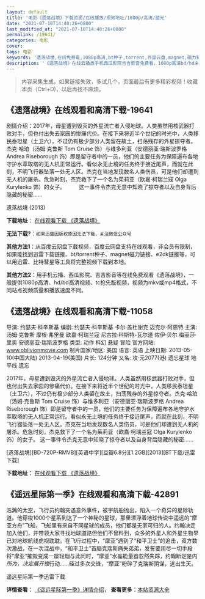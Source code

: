 ```yaml
---
layout: default
title: '电影《遗落战境》下载资源/在线播放/视频地址/1080p/高清/蓝光'
date: "2021-07-10T14:40:26+0800"
last_modified_at: "2021-07-10T14:40:26+0800"
permalink: /19641/
categories: 电影
cover:
tags: 电影
keywords: '遗落战境,在线免费看,1080p高清,bt种子,torrent,百度云盘,magnet,磁力链,迅雷下载资源'
description: '《遗落战境》在线云播放手机西瓜影院吉吉影音免费看，1080p高清bd/hd未删减完整版和tc抢先枪版，mkv/mp4格式，附带bt/torrent种子、magnet/磁力链、百度云盘、网盘资源迅雷下载链接'
---
```


>内容采集生成，如果链接失效，多试几个，页面最后有更多精彩视频！收藏本页（Ctrl+D)，以后再找不麻烦。


## 《遗落战境》在线观看和高清下载-19641

剧情介绍：2017年，母星遭到毁灭的外星流亡者入侵地球。人类虽然用核武器打败对手，但也付出失去家园的惨痛代价。在接下来将近半个世纪的时光中，人类移民泰坦星（土卫六），不过仍有极少部分人类留在故土，扫荡残存的外星掠夺者。杰克·哈珀（汤姆·克鲁斯 Tom Cruise 饰）与维多利亚（安德丽亚·瑞斯波罗格 Andrea Riseborough 饰）即是留守者中的一员，他们的主要任务为保障遍布各地守护水萃取塔的无人机正常运行。看似永无止境的任务终于接近尾声，而就在此刻，不明飞行器坠落一处无人区。杰克在当地发现数名人类伤员，可是他们却遭到无人机的屠杀。危急时刻，杰克救下了一个名为茱莉亚（欧嘉·柯瑞兰寇 Olga Kurylenko 饰）的女子。  　　这一事件令杰克无意中知晓了掠夺者以及自身背后隐藏的秘密……


遗落战境 (2013)

**下载地址**： [在线观看下载 《遗落战境》](https://www.btbtdy.me/btdy/dy2234.html) 


**无法下载?**：`如果迅雷因版权原因无法下载，关注微信公众号 `

**其他方法1**：从百度云网盘下载视频，百度云网盘支持在线观看，非会员有限制，如果能找到迅雷下载链接、bt/torrent种子、magnet磁力链接、e2dk链接等，可以用迅雷、比特彗星等工具将完整视频下载到本地。

**其他方法2**：用手机云播、西瓜影院、吉吉影音等在线免费观看《遗落战境》，一般提供1080p高清、hd/bd高清视频、tc抢先版视频，视频为mkv或mp4格式，不同站点视频质量和播放速度不同。


## 《遗落战境》在线观看和高清下载-11058

导演: 约瑟夫·科辛斯基 编剧: 约瑟夫·科辛斯基 卡尔·盖杜谢克 迈克尔·阿恩特 主演: 汤姆·克鲁斯 摩根·弗里曼 欧嘉·柯瑞兰寇 尼古拉·科斯特-瓦尔道 佐伊·贝尔 梅丽莎·里奥 安德丽亚·瑞斯波罗格 类型: 动作 科幻 悬疑 冒险 官方网站: www.oblivionmovie.com 制片国家/地区: 美国 语言: 英语 上映日期: 2013-05-10(中国大陆) 2013-04-19(美国) 片长: 124分钟 又名: 攻‧元2077(港) 遗忘星球 地平线 遗忘

2017年，母星遭到毁灭的外星流亡者入侵地球。人类虽然用核武器打败对手，但也付出失去家园的惨痛代价。在接下来将近半个世纪的时光中，人类移民泰坦星（土卫六），不过仍有极少部分人类留在故土，扫荡残存的外星掠夺者。杰克·哈珀（汤姆·克鲁斯 Tom Cruise 饰）与维多利亚（安德丽亚·瑞斯波罗格 Andrea Riseborough 饰）即是留守者中的一员，他们的主要任务为保障遍布各地守护水萃取塔的无人机正常运行。看似永无止境的任务终于接近尾声，而就在此刻，不明飞行器坠落一处无人区。杰克在当地发现数名人类伤员，可是他们却遭到无人机的屠杀。危急时刻，杰克救下了一个名为茱莉亚（欧嘉·柯瑞兰寇 Olga Kurylenko 饰）的女子。 这一事件令杰克无意中知晓了掠夺者以及自身背后隐藏的秘密……


[遗落战境][BD-720P-RMVB][英语中字][豆瓣6.8分][1.2GB][2013][BT下载/迅雷下载]

**下载地址**： [在线观看下载 《遗落战境》](https://www.btdx8.com/torrent/oblivion_2013.html) 


## 《遥远星际第一季》在线观看和高清下载-42891

浩瀚的太空，飞行员约翰突遇意外事件，被宇航船抛出，陷入一个奇异的星际轨道。他穿梭1000个星系到达了一个神秘的星球，那里漂浮着地球传说中遥远的“摩亚方舟”飞船，飞船里有来自不同星球的成员，他们都是无家可归的人。约翰决定加入他们，并带领大家寻找地球道路但他们不曾料到，众多的外星人和外星生物早已对地球航线虎视耽耽。在飞行过程中，“摩亚”遇到了&ldquo;和平卫士”的追击，双方数次激战，在一次混战中，&ldquo;和平卫士”首脑克瑞斯痛失弟弟，发誓要用尽一切手段将“摩亚”摧毁变成一屡轻烟与此同时，“摩亚”水晶能量器忽然失踪，约翰断定是内*所为，决定展开锄*行动......经过多次交锋，&ldquo;摩亚”粉碎了克瑞斯阴谋，逃出生天。</span>


遥远星际第一季迅雷下载

**详情查看**： [《遥远星际第一季》详情介绍](/movie/42891/)， **查看更多**：[本站资源大全](/movie/t/all/)

